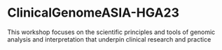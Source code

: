 # ClinicalGenomeASIA-HGA23
This workshop focuses on the scientific principles and tools of genomic analysis and interpretation that underpin clinical research and practice
